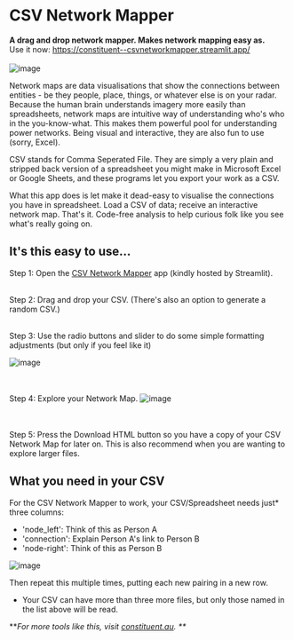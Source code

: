 # CSV Network Mapper

**A drag and drop network mapper. Makes network mapping easy as.** <Br>
Use it now: https://constituent--csvnetworkmapper.streamlit.app/ <Br><Br>
![image](https://github.com/user-attachments/assets/f6874218-dc7a-4dc6-bca7-c9bddf4a510f)


Network maps are data visualisations that show the connections between entities - be they people, place, things, or whatever else is on your radar. Because the human brain understands imagery more easily than spreadsheets, network maps are intuitive way of understanding who's who in the you-know-what. This makes them powerful pool for understanding power networks. Being visual and interactive, they are also fun to use (sorry, Excel). 

CSV stands for Comma Seperated File. They are simply a very plain and stripped back version of a spreadsheet you might make in Microsoft Excel or Google Sheets, and these programs let you export your work as a CSV.

What this app does is let make it dead-easy to visualise the connections you have in spreadsheet. Load a CSV of data; receive an interactive network map. That's it. Code-free analysis to help curious folk like you see what's really going on. 


## It's this easy to use...

Step 1: Open the [CSV Network Mapper](https://constituent--csvnetworkmapper.streamlit.app/) app (kindly hosted by Streamlit). <Br><Br>

Step 2: Drag and drop your CSV. (There's also an option to generate a random CSV.) <Br><Br>


Step 3: Use the radio buttons and slider to do some simple formatting adjustments (but only if you feel like it) 

![image](https://github.com/user-attachments/assets/6758c171-7483-4568-9f86-375df8d87eb7)

<Br><Br>
Step 4: Explore your Network Map. 
![image](https://github.com/user-attachments/assets/eefe6669-1bb8-4c8e-ab4b-f713190218ea)


<Br><Br>
Step 5: Press the Download HTML button so you have a copy of your CSV Network Map for later on. This is also recommend when you are wanting to explore larger files. 

## What you need in your CSV

For the CSV Network Mapper to work, your CSV/Spreadsheet needs just* three columns:

- 'node_left': Think of this as Person A  
- 'connection': Explain Person A's link to Person B
- 'node-right': Think of this as Person B

![image](https://github.com/user-attachments/assets/3f84b45c-97d1-4418-ae7b-2a709eaf6d52)

Then repeat this multiple times, putting each new pairing in a new row.

* Your CSV can have more than three more files, but only those named in the list above will be read.

**_For more tools like this, visit [constituent.au](https://constituent.au/). 
**_
